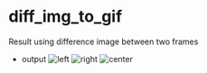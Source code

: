 # diff_img_to_gif
Result using difference image between two frames


- output
![left](https://github.com/HeynaPark/diff_img_to_gif/assets/90448406/13277c27-c388-44a3-bc3a-b28a7ac797e7)
![right](https://github.com/HeynaPark/diff-img2gif/assets/90448406/b76bd2ee-80d9-4001-8ad9-7a2b97bdf1ac)
![center](https://github.com/HeynaPark/diff-img2gif/assets/90448406/678d5463-d696-471d-85ff-2e756f32457a)
